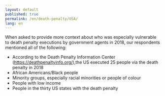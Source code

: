 ```yaml
---
layout: default
published: true
permalink: /en/death-penalty/USA/
lang: en
---
```


When asked to provide more context about who was especially vulnerable to death penalty executions by government agents in 2018, our respondents mentioned all of the following:
-	According to the Death Penalty Information Center (https://deathpenaltyinfo.org/),the US executed 25 people via the death penalty in 2018
-	African Americans/Black people
-	Minority groups, especially racial minorities or people of colour
-	People with low income
-	People in the thirty US states with the death penalty

